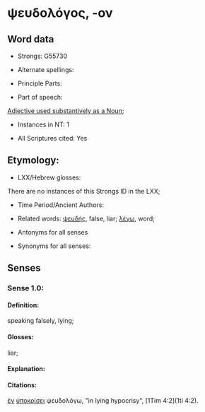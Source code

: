 # ψευδολόγος, -ον

<!-- Status: S2=NeedsFinalCheck -->
<!-- Lexica used for edits:  BDAG, FFM, LN, A-S -->

## Word data

* Strongs: G55730

* Alternate spellings:

* Principle Parts: 

* Part of speech: 

[Adjective used substantively as a Noun](http://ugg.readthedocs.io/en/latest/noun_substantive_adj.html); 

* Instances in NT: 1

* All Scriptures cited: Yes

## Etymology: 

* LXX/Hebrew glosses: 

There are no instances of this Strongs ID in the LXX;     

* Time Period/Ancient Authors: 

* Related words: [ψευδής](../G55710/01.md), false, liar; [λέγω](../G30040/01.md), word;

* Antonyms for all senses

* Synonyms for all senses: 

## Senses 

### Sense  1.0: 

#### Definition: 

speaking falsely, lying; 

#### Glosses: 

liar; 

#### Explanation: 

#### Citations: 

[ἐν](../G17220/01.md) [ὑποκρίσει](../G52720/01.md) ψευδολόγω, "in lying hypocrisy", [1Tim 4:2](1ti 4:2).
